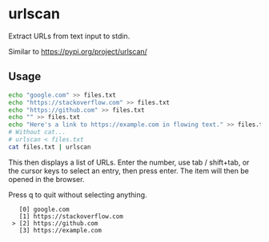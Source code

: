 # urlscan

Extract URLs from text input to stdin.

Similar to https://pypi.org/project/urlscan/

## Usage

```sh
echo "google.com" >> files.txt
echo "https://stackoverflow.com" >> files.txt
echo "https://github.com" >> files.txt
echo "" >> files.txt
echo "Here's a link to https://example.com in flowing text." >> files.txt
# Without cat...
# urlscan < files.txt
cat files.txt | urlscan
```

This then displays a list of URLs. Enter the number, use tab / shift+tab, or the cursor keys to select an entry, then press enter. The item will then be opened in the browser.

Press q to quit without selecting anything.

```
   [0] google.com
   [1] https://stackoverflow.com
 > [2] https://github.com
   [3] https://example.com
```

